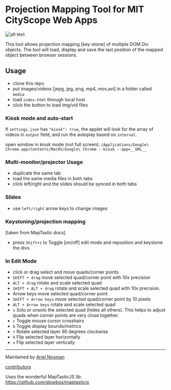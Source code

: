 # Projection Mapping Tool for MIT CityScope Web Apps

![alt text](/prjmap.gif "demo")

This tool allows projection mapping [key-stone] of multiple DOM Div objects. The tool will load, display and save the last position of the mapped object between browser sessions.

## Usage

-   clone this repo
-   put images/videos [jepg, jpg, png, mp4, mov,avi] in a folder called  
    `media`
-   load `index.html` through local host
-   click the button to load img/vid files

### Kiosk mode and auto-start

If `settings.json` has `"kiosk": true`, the applet will look for the array of videos in `output` field, and run the autoplay based on `interval`.

open window in kiosk mode (not full screen):
`/Applications/Google\ Chrome.app/Contents/MacOS/Google\ Chrome --kiosk --app=__URL__`

### Multi-monitor/projector Usage

-   duplicate the same tab
-   load the same media files in both tabs
-   click left/right and the slides should be synced in both tabs

### Slides

-   use `left/right` arrow keys to change images

### Keystoning/projection mapping

[taken from MapTastic docs]

-   press `Shift+z` to Toggle [on/off] edit mode and reposition and keystone the divs

### In Edit Mode

-   click or drag select and move quads/corner points
-   `SHIFT + drag` move selected quad/corner point with 10x precision
-   `ALT + drag` rotate and scale selected quad
-   `SHIFT + ALT + drag` rotate and scale selected quad with 10x precision.
-   Arrow keys move selected quad/corner point
-   `SHIFT + Arrow keys` move selected quad/corner point by 10 pixels
-   `ALT + Arrow keys` rotate and scale selected quad
-   `s` Solo or unsolo the selected quad (hides all others). This helps to adjust quads when corner points are very close together.
-   `c` Toggle mouse cursor crosshairs
-   `b` Toggle display bounds/metrics
-   `r` Rotate selected layer 90 degrees clockwise
-   `h` Flip selected layer horizontally
-   `v` Flip selected layer vertically

---

Maintained by [Ariel Noyman](http://arielnoyman.com)

[contributors](https://github.com/CityScope/CS_prjmapJS/graphs/contributors)

Uses the wonderful MapTasticJS lib: https://github.com/glowbox/maptasticjs
